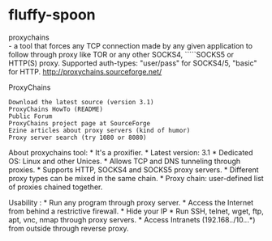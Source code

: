 # fluffy-spoon

proxychains   
    - a tool that forces any TCP connection made by any given application to follow through proxy like TOR or any other SOCKS4,     `````SOCKS5 or HTTP(S) proxy. Supported auth-types: "user/pass" for SOCKS4/5, "basic" for HTTP. http://proxychains.sourceforge.net/

ProxyChains

    Download the latest source (version 3.1)
    ProxyChains HowTo (README)
    Public Forum
    ProxyChains project page at SourceForge
    Ezine articles about proxy servers (kind of humor)
    Proxy server search (try 1080 or 8080)

About proxychains tool:
     * It's a proxifier.
     * Latest version: 3.1
     * Dedicated OS: Linux and other Unices.
     * Allows TCP and DNS tunneling through proxies.
     * Supports HTTP, SOCKS4 and SOCKS5 proxy servers.
     * Different proxy types can be mixed in the same chain.
     * Proxy chain: user-defined list of proxies chained together.

Usability :
     * Run any program through proxy server.
     * Access the Internet from behind a restrictive firewall.
     * Hide your IP
     * Run SSH, telnet, wget, ftp, apt, vnc, nmap through proxy servers.
     * Access Intranets (192.168.*.*/10.*.*.*) from outside through reverse proxy.
  	
    
    

 
